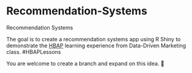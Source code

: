 # Recommendation-Systems
Recommendation Systems

The goal is to create a recommendation systems app using R Shiny to demonstrate the [HBAP](https://analytics.hbs.edu/) learning experience from Data-Driven Marketing class. #HBAPLessons

You are welcome to create a branch and expand on this idea. :tada:
